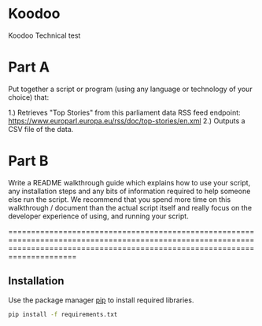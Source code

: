# Koodoo
Koodoo Technical test

# Part A
Put together a script or program (using any language or technology of your choice) that:

1.) Retrieves "Top Stories" from this parliament data RSS feed endpoint: https://www.europarl.europa.eu/rss/doc/top-stories/en.xml
2.) Outputs a CSV file of the data.

# Part B
Write a README walkthrough guide which explains how to use your script, any installation steps and any bits of information required to help someone else run the script.
We recommend that you spend more time on this walkthrough / document than the actual script itself and really focus on the developer experience of using, and running your script.

=================================================================================================================================================================================

## Installation

Use the package manager [pip](https://pip.pypa.io/en/stable/) to install required libraries.

```bash
pip install -f requirements.txt
```
